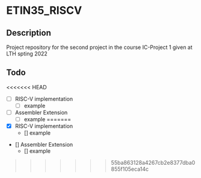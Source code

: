 # ETIN35_RISCV

## Description

Project repository for the second project in the course IC-Project 1 given at LTH spting 2022

## Todo

<<<<<<< HEAD
- [ ] RISC-V implementation
  - [ ] example
- [ ] Assembler Extension
  - [ ] example
=======
- [x] RISC-V implementation
  - [] example
- [] Assembler Extension
  - [] example
>>>>>>> 55ba863128a4267cb2e8377dba0855f105eca14c
